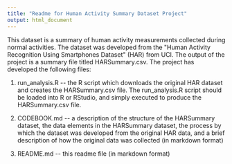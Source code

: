 ```yaml
---
title: "Readme for Human Activity Summary Dataset Project"
output: html_document
---
```


This dataset is a summary of human activity measurements collected during normal activities.  The dataset was developed from the "Human Activity Recognition Using Smartphones Dataset" (HAR) from UCI.  The output of the project is a summary file titled HARSummary.csv. The project has developed the following files:

1. run_analysis.R -- the R script which downloads the original HAR dataset and creates the HARSummary.csv file.  The run_analysis.R script should be loaded into R or RStudio, and simply executed to produce the HARSummary.csv file.

2. CODEBOOK.md -- a description of the structure of the HARSummary dataset, the data elements in the HARSummary dataset, the process by which the dataset was developed from the original HAR data, and a brief description of how the original data was collected (in markdown format)

3. README.md -- this readme file (in markdown format)